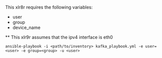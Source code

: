 This xlr8r requires the following variables:
  - user
  - group
  - device_name
  
** This xlr9r assumes that the ipv4 interface is eth0

`ansible-playbook -i <path/to/inventory> kafka_playbook.yml -e user=<user> -e group=<group> -u <user>`
